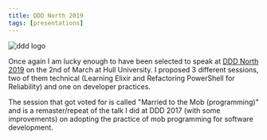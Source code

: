 ```yaml
---
title: DDD North 2019
tags: [presentations]
---
```


<img src="/assets/img/posts/ddd-north-2019/DDDNorth.png" alt="ddd logo" />

Once again I am lucky enough to have been selected to speak at <a href="http://dddnorth.co.uk/">DDD North 2019</a> on the 2nd of March
at Hull University. I proposed 3 different sessions, two of them technical (Learning Elixir and Refactoring PowerShell for
Reliability) and one on developer practices.

The session that got voted for is called "Married to the Mob (programming)" and is a remaster/repeat of the talk I did at
DDD 2017 (with some improvements) on adopting the practice of mob programming for software development.

